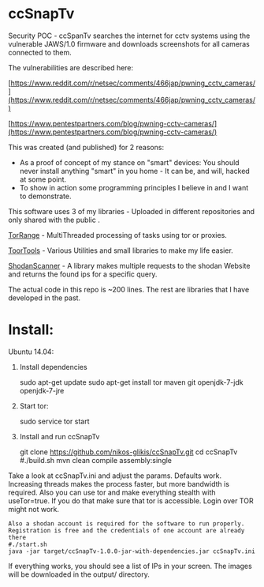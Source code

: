 ccSnapTv
========

Security POC - ccSpanTv searches the internet for cctv systems using the vulnerable JAWS/1.0 firmware and downloads screenshots for all cameras connected to them.

The vulnerabilities are described here: 

[https://www.reddit.com/r/netsec/comments/466jap/pwning_cctv_cameras/](https://www.reddit.com/r/netsec/comments/466jap/pwning_cctv_cameras/)

[https://www.pentestpartners.com/blog/pwning-cctv-cameras/](https://www.pentestpartners.com/blog/pwning-cctv-cameras/)

This was created (and published) for 2 reasons:

- As a proof of concept of my stance on "smart" devices: You should never install anything "smart" in you home - It can be, and will, hacked at some point.
- To show in action some programming principles I believe in and I want to demonstrate.


This software uses 3 of my libraries - Uploaded in different repositories and only shared with the public .

[TorRange](https://github.com/nikos-glikis/TorRange) - MultiThreaded processing of tasks using tor or proxies.

[ToorTools](https://github.com/nikos-glikis/toortools) - Various Utilities and small libraries to make my life easier.

[ShodanScanner](#) - A library makes multiple requests to the shodan Website and returns the found ips for a specific query.

The actual code in this repo is ~200 lines. The rest are libraries that I have developed in the past.

Install:
========

Ubuntu 14.04:

1) Install dependencies 
    
    sudo apt-get update
    sudo apt-get install tor maven git openjdk-7-jdk openjdk-7-jre
    
2) Start tor:
    
    sudo service tor start
    
 
    
3) Install and run ccSnapTv

    git clone https://github.com/nikos-glikis/ccSnapTv.git
    cd ccSnapTv
    #./build.sh
    mvn clean compile assembly:single
    
Take a look at ccSnapTv.ini and adjust the params. Defaults work. Increasing threads makes the process faster, but more bandwidth is required.
Also you can use tor and make everything stealth with useTor=true. If you do that make sure that tor is accessible. Login over TOR might not work.
    
    Also a shodan account is required for the software to run properly. Registration is free and the credentials of one account are already there
    #./start.sh
    java -jar target/ccSnapTv-1.0.0-jar-with-dependencies.jar ccSnapTv.ini
    
If everything works, you should see a list of IPs in your screen. The images will be downloaded in the output/ directory.